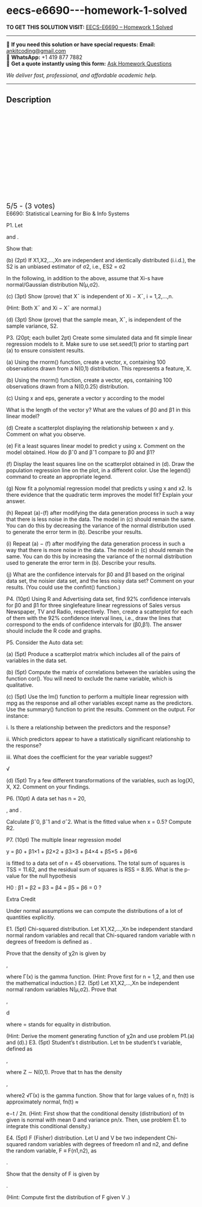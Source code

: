 # eecs-e6690---homework-1-solved
**TO GET THIS SOLUTION VISIT:** [EECS-E6690 – Homework 1 Solved](https://www.ankitcodinghub.com/product/eecs-e6690-homework-1-solved/)


---

📩 **If you need this solution or have special requests:** **Email:** ankitcoding@gmail.com  
📱 **WhatsApp:** +1 419 877 7882  
📄 **Get a quote instantly using this form:** [Ask Homework Questions](https://www.ankitcodinghub.com/services/ask-homework-questions/)

*We deliver fast, professional, and affordable academic help.*

---

<h2>Description</h2>



<div class="kk-star-ratings kksr-auto kksr-align-center kksr-valign-top" data-payload="{&quot;align&quot;:&quot;center&quot;,&quot;id&quot;:&quot;120225&quot;,&quot;slug&quot;:&quot;default&quot;,&quot;valign&quot;:&quot;top&quot;,&quot;ignore&quot;:&quot;&quot;,&quot;reference&quot;:&quot;auto&quot;,&quot;class&quot;:&quot;&quot;,&quot;count&quot;:&quot;3&quot;,&quot;legendonly&quot;:&quot;&quot;,&quot;readonly&quot;:&quot;&quot;,&quot;score&quot;:&quot;5&quot;,&quot;starsonly&quot;:&quot;&quot;,&quot;best&quot;:&quot;5&quot;,&quot;gap&quot;:&quot;4&quot;,&quot;greet&quot;:&quot;Rate this product&quot;,&quot;legend&quot;:&quot;5\/5 - (3 votes)&quot;,&quot;size&quot;:&quot;24&quot;,&quot;title&quot;:&quot;EECS-E6690 - Homework 1 Solved&quot;,&quot;width&quot;:&quot;138&quot;,&quot;_legend&quot;:&quot;{score}\/{best} - ({count} {votes})&quot;,&quot;font_factor&quot;:&quot;1.25&quot;}">

<div class="kksr-stars">

<div class="kksr-stars-inactive">
            <div class="kksr-star" data-star="1" style="padding-right: 4px">


<div class="kksr-icon" style="width: 24px; height: 24px;"></div>
        </div>
            <div class="kksr-star" data-star="2" style="padding-right: 4px">


<div class="kksr-icon" style="width: 24px; height: 24px;"></div>
        </div>
            <div class="kksr-star" data-star="3" style="padding-right: 4px">


<div class="kksr-icon" style="width: 24px; height: 24px;"></div>
        </div>
            <div class="kksr-star" data-star="4" style="padding-right: 4px">


<div class="kksr-icon" style="width: 24px; height: 24px;"></div>
        </div>
            <div class="kksr-star" data-star="5" style="padding-right: 4px">


<div class="kksr-icon" style="width: 24px; height: 24px;"></div>
        </div>
    </div>

<div class="kksr-stars-active" style="width: 138px;">
            <div class="kksr-star" style="padding-right: 4px">


<div class="kksr-icon" style="width: 24px; height: 24px;"></div>
        </div>
            <div class="kksr-star" style="padding-right: 4px">


<div class="kksr-icon" style="width: 24px; height: 24px;"></div>
        </div>
            <div class="kksr-star" style="padding-right: 4px">


<div class="kksr-icon" style="width: 24px; height: 24px;"></div>
        </div>
            <div class="kksr-star" style="padding-right: 4px">


<div class="kksr-icon" style="width: 24px; height: 24px;"></div>
        </div>
            <div class="kksr-star" style="padding-right: 4px">


<div class="kksr-icon" style="width: 24px; height: 24px;"></div>
        </div>
    </div>
</div>


<div class="kksr-legend" style="font-size: 19.2px;">
            5/5 - (3 votes)    </div>
    </div>
E6690: Statistical Learning for Bio &amp; Info Systems

P1. Let

and .

Show that:

(b) (2pt) If X1,X2,…,Xn are independent and identically distributed (i.i.d.), the S2 is an unbiased estimator of σ2, i.e., ES2 = σ2

In the following, in addition to the above, assume that Xi-s have normal/Gaussian distribution N(µ,σ2).

(c) (3pt) Show (prove) that X¯ is independent of Xi − X¯, i = 1,2,…,n.

(Hint: Both X¯ and Xi − X¯ are normal.)

(d) (3pt) Show (prove) that the sample mean, X¯, is independent of the sample variance, S2.

P3. (20pt; each bullet 2pt) Create some simulated data and fit simple linear regression models to it. Make sure to use set.seed(1) prior to starting part (a) to ensure consistent results.

(a) Using the rnorm() function, create a vector, x, containing 100 observations drawn from a N(0,1) distribution. This represents a feature, X.

(b) Using the rnorm() function, create a vector, eps, containing 100 observations drawn from a N(0,0.25) distribution.

(c) Using x and eps, generate a vector y according to the model

What is the length of the vector y? What are the values of β0 and β1 in this linear model?

(d) Create a scatterplot displaying the relationship between x and y. Comment on what you observe.

(e) Fit a least squares linear model to predict y using x. Comment on the model obtained. How do βˆ0 and βˆ1 compare to β0 and β1?

(f) Display the least squares line on the scatterplot obtained in (d). Draw the population regression line on the plot, in a different color. Use the legend() command to create an appropriate legend.

(g) Now fit a polynomial regression model that predicts y using x and x2. Is there evidence that the quadratic term improves the model fit? Explain your answer.

(h) Repeat (a)-(f) after modifying the data generation process in such a way that there is less noise in the data. The model in (c) should remain the same. You can do this by decreasing the variance of the normal distribution used to generate the error term in (b). Describe your results.

(i) Repeat (a) − (f) after modifying the data generation process in such a way that there is more noise in the data. The model in (c) should remain the same. You can do this by increasing the variance of the normal distribution used to generate the error term in (b). Describe your results.

(j) What are the confidence intervals for β0 and β1 based on the original data set, the noisier data set, and the less noisy data set? Comment on your results. (You could use the confint() function.)

P4. (10pt) Using R and Advertising data set, find 92% confidence intervals for β0 and β1 for three singlefeature linear regressions of Sales versus Newspaper, TV and Radio, respectively. Then, create a scatterplot for each of them with the 92% confidence interval lines, i.e., draw the lines that correspond to the ends of confidence intervals for (β0,β1). The answer should include the R code and graphs.

P5. Consider the Auto data set:

(a) (5pt) Produce a scatterplot matrix which includes all of the pairs of variables in the data set.

(b) (5pt) Compute the matrix of correlations between the variables using the function cor(). You will need to exclude the name variable, which is qualitative.

(c) (5pt) Use the lm() function to perform a multiple linear regression with mpg as the response and all other variables except name as the predictors. Use the summary() function to print the results. Comment on the output. For instance:

i. Is there a relationship between the predictors and the response?

ii. Which predictors appear to have a statistically significant relationship to the response?

iii. What does the coefficient for the year variable suggest?

√

(d) (5pt) Try a few different transformations of the variables, such as log(X), X, X2. Comment on your findings.

P6. (10pt) A data set has n = 20,

, and .

Calculate βˆ0, βˆ1 and σˆ2. What is the fitted value when x = 0.5? Compute R2.

P7. (10pt) The multiple linear regression model

y = β0 + β1×1 + β2×2 + β3×3 + β4×4 + β5×5 + β6×6

is fitted to a data set of n = 45 observations. The total sum of squares is TSS = 11.62, and the residual sum of squares is RSS = 8.95. What is the p-value for the null hypothesis

H0 : β1 = β2 = β3 = β4 = β5 = β6 = 0 ?

Extra Credit

Under normal assumptions we can compute the distributions of a lot of quantities explicitly.

E1. (5pt) Chi-squared distribution. Let X1,X2,…,Xn be independent standard normal random variables and recall that Chi-squared random variable with n degrees of freedom is defined as .

Prove that the density of χ2n is given by

,

where Γ(x) is the gamma function. (Hint: Prove first for n = 1,2, and then use the mathematical induction.) E2. (5pt) Let X1,X2,…,Xn be independent normal random variables N(µ,σ2). Prove that

,

d

where = stands for equality in distribution.

(Hint: Derive the moment generating function of χ2n and use problem P1.(a) and (d).) E3. (5pt) Student’s t distribution. Let tn be student’s t variable, defined as

,

where Z ∼ N(0,1). Prove that tn has the density

,

where2 √Γ(x) is the gamma function. Show that for large values of n, fn(t) is approximately normal, fn(t) ≈

e−t / 2π. (Hint: First show that the conditional density (distribution) of tn given is normal with mean 0 and variance pn/x. Then, use problem E1. to integrate this conditional density.)

E4. (5pt) F (Fisher) distribution. Let U and V be two independent Chi-squared random variables with degrees of freedom n1 and n2, and define the random variable, F ≡ F(n1,n2), as

.

Show that the density of F is given by

.

(Hint: Compute first the distribution of F given V .)
